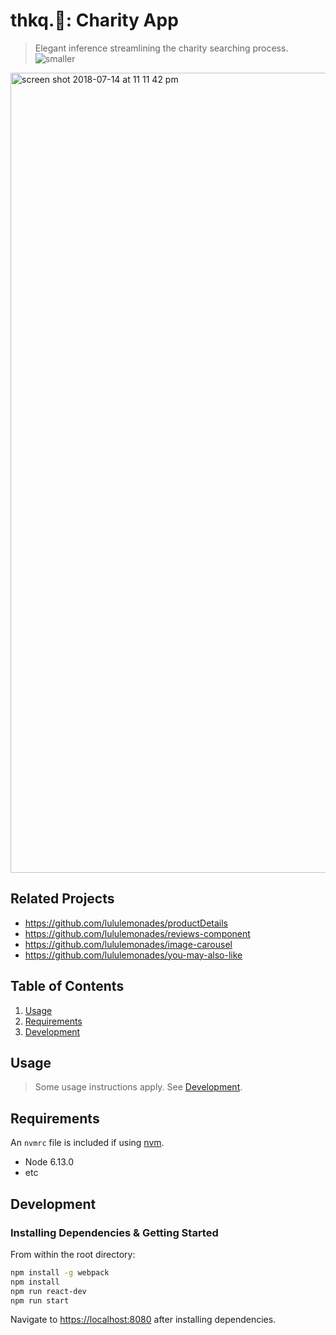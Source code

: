 # thkq.🙏: Charity App

> Elegant inference streamlining the charity searching process.
![smaller](https://user-images.githubusercontent.com/30884335/42731240-de089626-87bd-11e8-8699-7107bd221017.gif)
<img width="1280" alt="screen shot 2018-07-14 at 11 11 42 pm" src="https://user-images.githubusercontent.com/30884335/42731243-f41c890e-87bd-11e8-91ee-c0e499db3bee.png">

## Related Projects

  - https://github.com/lululemonades/productDetails
  - https://github.com/lululemonades/reviews-component
  - https://github.com/lululemonades/image-carousel
  - https://github.com/lululemonades/you-may-also-like

## Table of Contents

1. [Usage](#Usage)
1. [Requirements](#requirements)
1. [Development](#development)

## Usage

> Some usage instructions apply. See [Development](#development).

## Requirements

An `nvmrc` file is included if using [nvm](https://github.com/creationix/nvm).

- Node 6.13.0
- etc

## Development

### Installing Dependencies & Getting Started

From within the root directory:

```sh
npm install -g webpack
npm install
npm run react-dev
npm run start
```
Navigate to [https://localhost:8080](https://localhost:8080) after installing dependencies.